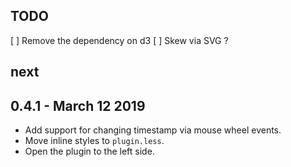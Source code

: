 ## TODO

[ ] Remove the dependency on d3
[ ] Skew via SVG ?

## next

## 0.4.1 - March 12 2019

- Add support for changing timestamp via mouse wheel events.
- Move inline styles to `plugin.less`.
- Open the plugin to the left side.

